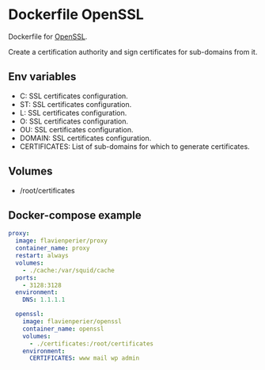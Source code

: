 # Dockerfile OpenSSL

Dockerfile for [OpenSSL](https://www.openssl.org/).

Create a certification authority and sign certificates for sub-domains from it.

## Env variables

- C: SSL certificates configuration.
- ST: SSL certificates configuration.
- L: SSL certificates configuration.
- O: SSL certificates configuration.
- OU: SSL certificates configuration.
- DOMAIN: SSL certificates configuration.
- CERTIFICATES: List of sub-domains for which to generate certificates.

## Volumes

- /root/certificates

## Docker-compose example

```yaml
proxy:
  image: flavienperier/proxy
  container_name: proxy
  restart: always
  volumes:
    - ./cache:/var/squid/cache
  ports:
    - 3128:3128
  environment:
    DNS: 1.1.1.1

  openssl:
    image: flavienperier/openssl
    container_name: openssl
    volumes:
      - ./certificates:/root/certificates
    environment:
      CERTIFICATES: www mail wp admin
```
